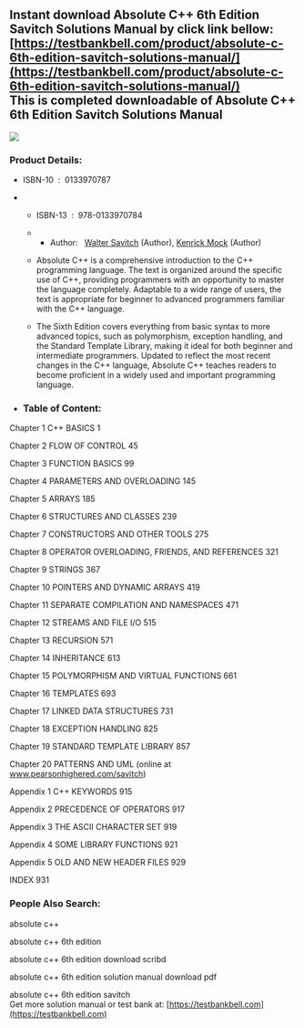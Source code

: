 Instant download **Absolute C++ 6th Edition Savitch Solutions Manual** by click link bellow:  
[https://testbankbell.com/product/absolute-c-6th-edition-savitch-solutions-manual/](https://testbankbell.com/product/absolute-c-6th-edition-savitch-solutions-manual/)  
This is completed downloadable of Absolute C++ 6th Edition Savitch Solutions Manual
-----------------------------------------------------------------------------------


![](https://testbankbell.com/wp-content/uploads/2023/05/absolute-c-6th-edition-savitch-solutions-manual-524x600-1.jpg)
### Product Details:


* ISBN-10 ‏ : ‎ 0133970787
* * ISBN-13 ‏ : ‎ 978-0133970784
  * * Author:   [Walter Savitch](https://www.amazon.com/s/ref=dp_byline_sr_book_1?ie=UTF8&field-author=Walter+Savitch&text=Walter+Savitch&sort=relevancerank&search-alias=books) (Author), [Kenrick Mock](https://www.amazon.com/s/ref=dp_byline_sr_book_2?ie=UTF8&field-author=Kenrick+Mock&text=Kenrick+Mock&sort=relevancerank&search-alias=books) (Author)
   
  * Absolute C++ is a comprehensive introduction to the C++ programming language. The text is organized around the specific use of C++, providing programmers with an opportunity to master the language completely. Adaptable to a wide range of users, the text is appropriate for beginner to advanced programmers familiar with the C++ language.
 
  * The Sixth Edition covers everything from basic syntax to more advanced topics, such as polymorphism, exception handling, and the Standard Template Library, making it ideal for both beginner and intermediate programmers. Updated to reflect the most recent changes in the C++ language, Absolute C++ teaches readers to become proficient in a widely used and important programming language.
 
* ### Table of Content:

Chapter 1 C++ BASICS 1

Chapter 2 FLOW OF CONTROL 45

Chapter 3 FUNCTION BASICS 99

Chapter 4 PARAMETERS AND OVERLOADING 145

Chapter 5 ARRAYS 185

Chapter 6 STRUCTURES AND CLASSES 239

Chapter 7 CONSTRUCTORS AND OTHER TOOLS 275

Chapter 8 OPERATOR OVERLOADING, FRIENDS, AND REFERENCES 321

Chapter 9 STRINGS 367

Chapter 10 POINTERS AND DYNAMIC ARRAYS 419

Chapter 11 SEPARATE COMPILATION AND NAMESPACES 471

Chapter 12 STREAMS AND FILE I/O 515

Chapter 13 RECURSION 571

Chapter 14 INHERITANCE 613

Chapter 15 POLYMORPHISM AND VIRTUAL FUNCTIONS 661

Chapter 16 TEMPLATES 693

Chapter 17 LINKED DATA STRUCTURES 731

Chapter 18 EXCEPTION HANDLING 825

Chapter 19 STANDARD TEMPLATE LIBRARY 857

Chapter 20 PATTERNS AND UML (online at www.pearsonhighered.com/savitch)



 Appendix 1 C++ KEYWORDS 915

 Appendix 2 PRECEDENCE OF OPERATORS 917

 Appendix 3 THE ASCII CHARACTER SET 919

 Appendix 4 SOME LIBRARY FUNCTIONS 921

 Appendix 5 OLD AND NEW HEADER FILES 929

 INDEX 931


  ### People Also Search:


  absolute c++

  absolute c++ 6th edition

  absolute c++ 6th edition download scribd

  absolute c++ 6th edition solution manual download pdf

  absolute c++ 6th edition savitch  
   Get more solution manual or test bank at: [https://testbankbell.com](https://testbankbell.com)
